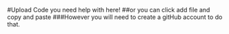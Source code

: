 #Upload Code you need help with here!
##or you can click add file and copy and paste
###However you will need to create a gitHub account to do that.